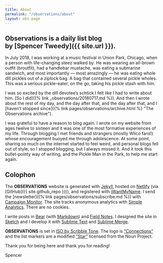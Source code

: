 ```yaml
---
title: About
permalink: "/observations/about"
layout: obs-page
---
```


## Observations is a daily list blog <br>by [Spencer Tweedy]({{ site.url }}).

In July 2018, I was working at a music festival in Union Park, Chicago, when a person with life-changing steez walked by. He was wearing an all-brown outfit (broutfit), had a handlebar mustache, was eating a submarine sandwich, and most importantly — most amazingly — he was eating whole dill pickles out of a ziplock bag. A bag that contained several pickle wholes. This was a serious pickle-eater, on the go, taking his pickle stash with him.

I was so excited by the dill devotee’s schtick I felt like I had to write about him. [So I did]({% link _observations/20180717.md %}). And then I wrote about the rest of my day, and the day after that, and the day after that, and I [haven’t stopped since]({% link pages/observations/archive.html %} "The Observations archive").

I was grateful to have a reason to blog again. I wrote on my website from ages twelve to sixteen and it was one of the most formative experiences of my life. Through blogging I met friends and strangers (mostly Wilco fans!) whose encouragement buoyed me through adolescence. At some point, sharing so much on the internet started to feel weird, and personal blogs fell out of style, so I stopped blogging, but I always missed it. And it took this bullet-pointy way of writing, and the Pickle Man in the Park, to help me start again.

## Colophon

The **OBSERVATIONS** website is generated with [Jekyll](https://jekyllrb.com/), hosted on [Netlify](https://www.netlify.com/) (via [GitHub]({{ site.github_repo }})), and registered with [iWantMyName](https://iwantmyname.com/). I send the [newsletter]({% link pages/observations/subscribe.md %}) with [Campaign Monitor](https://www.campaignmonitor.com/). The site tracks anonymous analytics with [Simple Analytics](https://simpleanalytics.com/). There are no cookies.

I write posts in [Bear](https://bear.app/) (with [Markdown](https://daringfireball.net/projects/markdown/)) and [Field Notes](https://fieldnotesbrand.com/). I designed the site in [Sketch](https://www.sketchapp.com/) and I develop it with [Sublime Text](https://www.sublimetext.com/) and [Sublime Merge](https://www.sublimemerge.com/).

**OBSERVATIONS** is set in [ISO by Scribble Tone](https://www.futurefonts.xyz/scribble-tone/iso). The logo is [“Connections”](https://thenounproject.com/icon/1207551/) and the list markers are a modified [“Star”](https://thenounproject.com/icon/1696194/) licensed from the Noun Project.

Thank you for being here and thank you for reading!

Spencer
